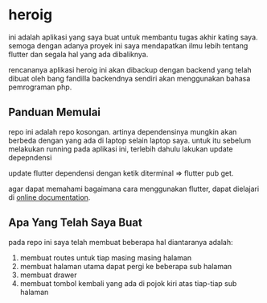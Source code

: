 # heroig

ini adalah aplikasi yang saya buat untuk membantu tugas akhir kating saya. semoga dengan adanya proyek ini saya mendapatkan ilmu lebih tentang flutter dan segala hal yang ada dibaliknya.

rencananya aplikasi heroig ini akan dibackup dengan backend yang telah dibuat oleh bang fandilla backendnya sendiri akan menggunakan bahasa pemrograman php.

## Panduan Memulai

repo ini adalah repo kosongan. artinya dependensinya mungkin akan berbeda dengan yang ada di laptop selain laptop saya. untuk itu sebelum melakukan running pada aplikasi ini, terlebih dahulu lakukan update depepndensi

update flutter dependensi dengan ketik diterminal => flutter pub get.

agar dapat memahami bagaimana cara menggunakan flutter, dapat dielajari di [online documentation](https://flutter.dev/docs).

## Apa Yang Telah Saya Buat

pada repo ini saya telah membuat beberapa hal diantaranya adalah:
1. membuat routes untuk tiap masing masing halaman
2. membuat halaman utama dapat pergi ke beberapa sub halaman
3. membuat drawer
4. membuat tombol kembali yang ada di pojok kiri atas tiap-tiap sub halaman
